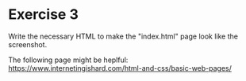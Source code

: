 # Exercise 3

Write the necessary HTML to make the "index.html" page look like the screenshot.

The following page might be heplful:
https://www.internetingishard.com/html-and-css/basic-web-pages/
